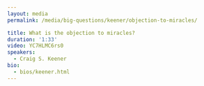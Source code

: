 ```yaml
---
layout: media
permalink: /media/big-questions/keener/objection-to-miracles/

title: What is the objection to miracles?
duration: '1:33'
video: YC7HLMC6rs0
speakers:
  - Craig S. Keener
bio:
  - bios/keener.html
---
```

